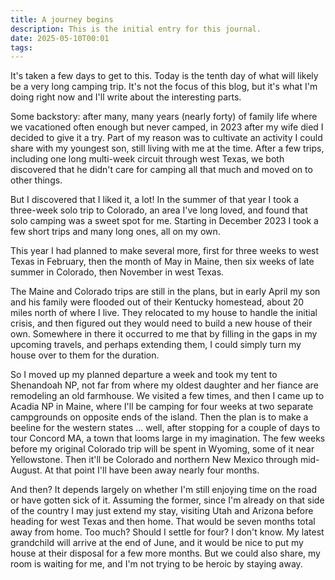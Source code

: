 ```yaml
---
title: A journey begins
description: This is the initial entry for this journal.
date: 2025-05-10T00:01
tags:
---
```

It's taken a few days to get to this. Today is the tenth day of what will likely be a very long camping trip. It's not the focus of this blog, but it's what I'm doing right now and I'll write about the interesting parts.

Some backstory: after many, many years (nearly forty) of family life where we vacationed often enough but never camped, in 2023 after my wife died I decided to give it a try. Part of my reason was to cultivate an activity I could share with my youngest son, still living with me at the time. After a few trips, including one long multi-week circuit through west Texas, we both discovered that he didn't care for camping all that much and moved on to other things.

But I discovered that I liked it, a lot! In the summer of that year I took a three-week solo trip to Colorado, an area I've long loved, and found that solo camping was a sweet spot for me. Starting in December 2023 I took a few short trips and many long ones, all on my own.

This year I had planned to make several more, first for three weeks to west Texas in February, then the month of May in Maine, then six weeks of late summer in Colorado, then November in west Texas.

The Maine and Colorado trips are still in the plans, but in early April my son and his family were flooded out of their Kentucky homestead, about 20 miles north of where I live. They relocated to my house to handle the initial crisis, and then figured out they would need to build a new house of their own. Somewhere in there it occurred to me that by filling in the gaps in my upcoming travels, and perhaps extending them, I could simply turn my house over to them for the duration.

So I moved up my planned departure a week and took my tent to Shenandoah NP, not far from where my oldest daughter and her fiance are remodeling an old farmhouse. We visited a few times, and then I came up to Acadia NP in Maine, where I'll be camping for four weeks at two separate campgrounds on opposite ends of the island. Then the plan is to make a beeline for the western states ... well, after stopping for a couple of days to tour Concord MA, a town that looms large in my imagination. The few weeks before my original Colorado trip will be spent in Wyoming, some of it near Yellowstone. Then it'll be Colorado and northern New Mexico through mid-August. At that point I'll have been away nearly four months.

And then? It depends largely on whether I'm still enjoying time on the road or have gotten sick of it. Assuming the former, since I'm already on that side of the country I may just extend my stay, visiting Utah and Arizona before heading for west Texas and then home. That would be seven months total away from home. Too much? Should I settle for four? I don't know. My latest grandchild will arrive at the end of June, and it would be nice to put my house at their disposal for a few more months. But we could also share, my room is waiting for me, and I'm not trying to be heroic by staying away.